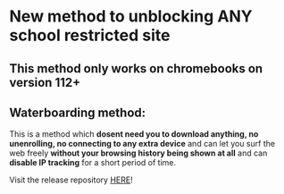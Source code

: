 # New method to unblocking ANY school restricted site
## This method only works on chromebooks on version 112+

## Waterboarding method:
This is a method which **dosent need you to download anything, no unenrolling, no connecting to any extra device** and can let you surf the web freely **without your browsing history being shown at all** and can **disable IP tracking** for a short period of time.

Visit the release repository [HERE](https://discord.com/vanityurl/dotcom/steakpants/flour/flower/index11.html)!
